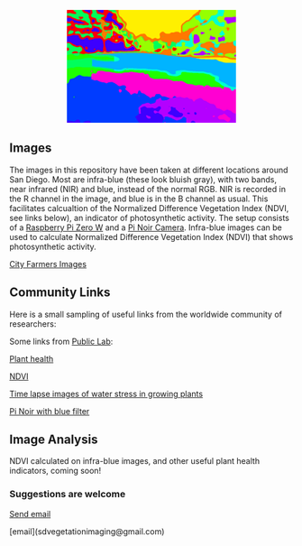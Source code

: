 <p align="center"> 
<img src="Misc_Pics/cover.png" alt="hi" class="inline" width="300" height="200"/>
</p>


## Images 
The images in this repository have been taken at different locations around San Diego. Most are infra-blue (these look bluish gray),  with two bands,  near infrared (NIR) and blue, instead of the normal RGB. NIR is recorded in the R channel in the image, and blue is in the B channel as usual. This facilitates calcualtion of the Normalized Difference Vegetation Index (NDVI, see links below), an indicator of photosynthetic activity. The setup consists of a [Raspberry Pi Zero W](http://www.raspberrypi.org/products/raspberry-pi-zero-w/) and a [Pi Noir Camera](https://www.raspberrypi.org/products/pi-noir-camera-v2/). Infra-blue images can be used to calculate Normalized Difference Vegetation Index (NDVI) that shows photosynthetic activity. 
 

[City Farmers Images](CityFarmers)



## Community Links

Here is a small sampling of  useful links from the worldwide community of researchers:

Some links from [Public Lab](https://publiclab.org/):

 [Plant health](http://publiclab.org/tag/plant-health)
 
 [NDVI](http://publiclab.org/wiki/ndvi)

[Time lapse images of water stress in growing plants](http://publiclab.org/notes/LaPa/03-31-2016/raspberry-noir-cam-sensors-to-detect-water-stress-of-the-plants-during-their-growing)

[Pi Noir with blue filter](http://publiclab.org/notes/carolccarvalho/07-15-2016/raspberry-noir-cam-blue-filter)


## Image Analysis

NDVI calculated on infra-blue images, and other useful plant health indicators, coming soon! 

### Suggestions are welcome
<p><a href="mailto:<a href='mailto:user@example.com'>user@example.com</a>">Send email</a></p>
[email](sdvegetationimaging@gmail.com)


